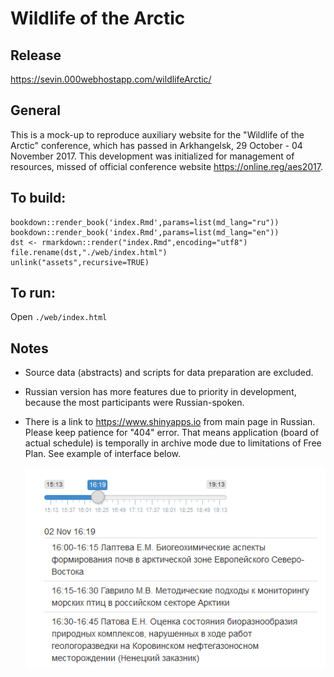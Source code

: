 # Wildlife of the Arctic

## Release

https://sevin.000webhostapp.com/wildlifeArctic/

## General
This is a mock-up to reproduce auxiliary website for the "Wildlife of the Arctic" conference,
which has passed in Arkhangelsk, 29 October - 04 November 2017.
This development was initialized for management of resources,
missed of official conference website https://online.reg/aes2017.


## To build:

```
bookdown::render_book('index.Rmd',params=list(md_lang="ru"))
bookdown::render_book('index.Rmd',params=list(md_lang="en"))
dst <- rmarkdown::render("index.Rmd",encoding="utf8")
file.rename(dst,"./web/index.html")
unlink("assets",recursive=TRUE)
```

## To run:

Open `./web/index.html`

## Notes

+ Source data (abstracts) and scripts for data preparation are excluded.

+ Russian version has more features due to priority in development, because the most participants were Russian-spoken.

+ There is a link to https://www.shinyapps.io from main page in Russian. Please keep patience for "404" error.
That means application (board of actual schedule) is temporally in archive mode due to limitations of Free Plan.
See example of interface below.

  ![](board-example.png)
